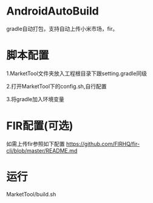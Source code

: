 # AndroidAutoBuild
gradle自动打包，支持自动上传小米市场，fir。

# 脚本配置
1.MarketTool文件夹放入工程根目录下跟setting.gradle同级

2.打开MarketTool下的config.sh,自行配置

3.将gradle加入环境变量



# FIR配置(可选)
如需上传fir参照如下配置
https://github.com/FIRHQ/fir-cli/blob/master/README.md

# 运行
MarketTool/build.sh
